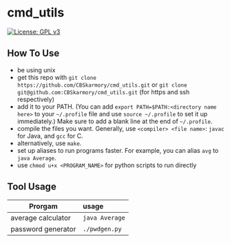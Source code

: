 # cmd_utils
[![License: GPL v3](https://img.shields.io/badge/License-GPL%20v3-blue.svg)](https://www.gnu.org/licenses/gpl-3.0)

## How To Use
 - be using unix
 - get this repo with `git clone https://github.com/CBSkarmory/cmd_utils.git` or 
 `git clone git@github.com:CBSkarmory/cmd_utils.git` (for https and ssh respectively)
 - add it to your PATH. (You can add `export PATH=$PATH:<directory name here>` to 
 your `~/.profile` file and use `source ~/.profile` to set it up immediately.) 
 Make sure to add a blank line at the end of `~/.profile`.
 - compile the files you want. Generally, use `<compiler> <file name>`: `javac` for Java, and `gcc` for C. 
 - alternatively, use `make`.
 - set up aliases to run programs faster. For example, you can alias `avg` to `java Average`.
 - use `chmod u+x <PROGRAM_NAME>` for python scripts to run directly

## Tool Usage
|Prorgam|usage                       |
|-------|:---------------------------|
|average calculator|`java Average`|
|password generator|`./pwdgen.py`|
